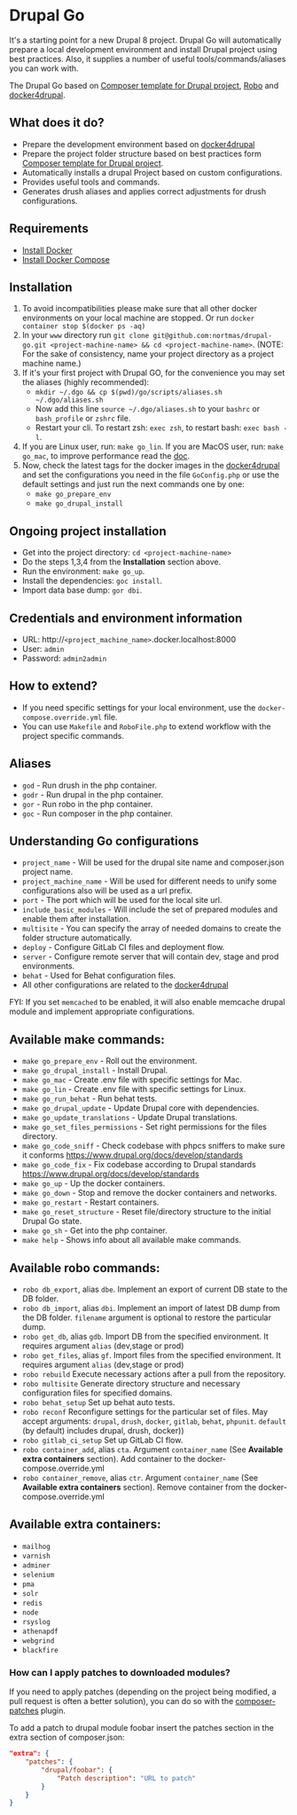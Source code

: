 # Drupal Go
It's a starting point for a new Drupal 8 project. Drupal Go will automatically prepare a local development environment and install Drupal project using best practices. Also, it supplies a number of useful tools/commands/aliases you can work with.

The Drupal Go based on [Composer template for Drupal project](https://github.com/drupal-composer/drupal-project), [Robo](https://robo.li) and [docker4drupal](https://github.com/wodby/docker4drupal).

## What does it do?
* Prepare the development environment based on [docker4drupal](https://github.com/wodby/docker4drupal)
* Prepare the project folder structure based on best practices form [Composer template for Drupal project](https://github.com/drupal-composer/drupal-project).
* Automatically installs a drupal Project based on custom configurations.
* Provides useful tools and commands.
* Generates drush aliases and applies correct adjustments for drush configurations.

## Requirements
* [Install Docker](https://docs.docker.com/install/linux/docker-ce/ubuntu/)
* [Install Docker Compose](https://docs.docker.com/compose/install/)

## Installation
1) To avoid incompatibilities please make sure that all other docker environments on your local machine are stopped. Or run `docker container stop $(docker ps -aq)`
2) In your `www` directory run `git clone git@github.com:nortmas/drupal-go.git <project-machine-name> && cd <project-machine-name>`. 
   (NOTE: For the sake of consistency, name your project directory as a project machine name.)
3) If it's your first project with Drupal GO, for the convenience you may set the aliases (highly recommended):
    * `mkdir ~/.dgo && cp $(pwd)/go/scripts/aliases.sh ~/.dgo/aliases.sh`
    * Now add this line `source ~/.dgo/aliases.sh` to your `bashrc` or ` bash_profile` or `zshrc` file.
    * Restart your cli. To restart zsh: `exec zsh`, to restart bash: `exec bash -l`.
4) If you are Linux user, run: `make go_lin`. If you are MacOS user, run: `make go_mac`, to improve performance read the [doc](https://wodby.com/docs/stacks/php/local/#user-guided-caching).
5) Now, check the latest tags for the docker images in the [docker4drupal](https://github.com/wodby/docker4drupal/blob/master/.env) and set the configurations you need in the file `GoConfig.php` or use the default settings and just run the next commands one by one:
    * `make go_prepare_env`
    * `make go_drupal_install`
    
## Ongoing project installation
* Get into the project directory: `cd <project-machine-name>`
* Do the steps 1,3,4 from the **Installation** section above.
* Run the environment: `make go_up`.
* Install the dependencies: `goc install`.
* Import data base dump: `gor dbi`.

## Credentials and environment information
* URL: http://`<project_machine_name>`.docker.localhost:8000
* User: `admin`
* Password: `admin2admin`

## How to extend?
* If you need specific settings for your local environment, use the `docker-compose.override.yml` file.
* You can use `Makefile` and `RoboFile.php` to extend workflow with the project specific commands.

## Aliases
* `god` - Run drush in the php container.
* `godr` - Run drupal in the php container.
* `gor` - Run robo in the php container.
* `goс` - Run composer in the php container.

## Understanding Go configurations
* `project_name` - Will be used for the drupal site name and composer.json project name.
* `project_machine_name` - Will be used for different needs to unify some configurations also will be used as a url prefix.
* `port` - The port which will be used for the local site url.
* `include_basic_modules` - Will include the set of prepared modules and enable them after installation.
* `multisite` - You can specify the array of needed domains to create the folder structure automatically.
* `deploy` - Configure GitLab CI files and deployment flow.
* `server` - Configure remote server that will contain dev, stage and prod environments.
* `behat` - Used for Behat configuration files.
* All other configurations are related to the [docker4drupal](https://github.com/wodby/docker4drupal)

FYI: If you set `memcached` to be enabled, it will also enable memcache drupal module and implement appropriate configurations.

## Available make commands:
* `make go_prepare_env` - Roll out the environment.
* `make go_drupal_install` - Install Drupal.
* `make go_mac` - Create .env file with specific settings for Mac.
* `make go_lin` - Create .env file with specific settings for Linux.
* `make go_run_behat` - Run behat tests.
* `make go_drupal_update` - Update Drupal core with dependencies.
* `make go_update_translations` - Update Drupal translations.
* `make go_set_files_permissions` - Set right permissions for the files directory.
* `make go_code_sniff` - Check codebase with phpcs sniffers to make sure it conforms https://www.drupal.org/docs/develop/standards
* `make go_code_fix` - Fix codebase according to Drupal standards https://www.drupal.org/docs/develop/standards
* `make go_up` - Up the docker containers.
* `make go_down` - Stop and remove the docker containers and networks.
* `make go_restart` - Restart containers.
* `make go_reset_structure` - Reset file/directory structure to the initial Drupal Go state.
* `make go_sh` - Get into the php container.
* `make help` - Shows info about all available make commands.

## Available robo commands:
* `robo db_export`, alias `dbe`. Implement an export of current DB state to the DB folder.
* `robo db_import`, alias `dbi`. Implement an import of latest DB dump from the DB folder. `filename` argument is optional to restore the particular dump.
* `robo get_db`, alias `gdb`. Import DB from the specified environment. It requires argument `alias` (dev,stage or prod)
* `robo get_files`, alias `gf`. Import files from the specified environment. It requires argument `alias` (dev,stage or prod)
* `robo rebuild` Execute necessary actions after a pull from the repository.
* `robo multisite` Generate directory structure and necessary configuration files for specified domains.
* `robo behat_setup` Set up behat auto tests.
* `robo reconf` Reconfigure settings for the particular set of files. May accept arguments: `drupal`, `drush`, `docker`, `gitlab`, `behat`, `phpunit`. `default` (by default) includes drupal, drush, docker))
* `robo gitlab_ci_setup` Set up GitLab CI flow.
* `robo container_add`, alias `cta`. Argument `container_name` (See **Available extra containers** section). Add container to the docker-compose.override.yml
* `robo container_remove`, alias `ctr`. Argument `container_name` (See **Available extra containers** section). Remove container from the docker-compose.override.yml

## Available extra containers:
* `mailhog`
* `varnish`
* `adminer`
* `selenium`
* `pma`
* `solr`
* `redis`
* `node`
* `rsyslog`
* `athenapdf`
* `webgrind`
* `blackfire`

### How can I apply patches to downloaded modules?
If you need to apply patches (depending on the project being modified, a pull 
request is often a better solution), you can do so with the 
[composer-patches](https://github.com/cweagans/composer-patches) plugin.

To add a patch to drupal module foobar insert the patches section in the extra 
section of composer.json:
```json
"extra": {
    "patches": {
        "drupal/foobar": {
            "Patch description": "URL to patch"
        }
    }
}
```
